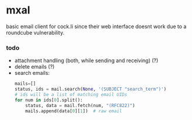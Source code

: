 # mxal
basic email client for cock.li since their web interface doesnt work due to a roundcube vulnerability.

### todo
- attachment handling (both, while sending and receiving) (?)
- delete emails (?)
- search emails:
    ```py
    mails=[]
    status, ids = mail.search(None, '(SUBJECT "search_term")')
    # ids will be a list of matching email UIDs
    for num in ids[0].split():
        status, data = mail.fetch(num, "(RFC822)")
        mails.append(data[0][1])  # raw email
    ```
